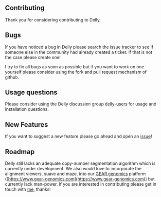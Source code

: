 Contributing
------------
Thank you for considering contributing to Delly.


Bugs
----
If you have noticed a bug in Delly please search the [issue tracker](https://github.com/dellytools/delly/issues) to see if someone else in the community had already created a ticket. If that is not the case please create one!

I try to fix all bugs as soon as possible but if you want to work on one yourself please consider using the fork and pull request mechanism of github.


Usage questions
---------------
Please consider using the Delly discussion group [delly-users](http://groups.google.com/d/forum/delly-users) for usage and installation questions.


New Features
------------
If you want to suggest a new feature please go ahead and open an [issue](https://github.com/dellytools/delly/issues)!


Roadmap
----------
Delly still lacks an adequate copy-number segmentation algorithm which is currently under development. We also would love to incorporate the alignment viewers, suave and maze, into our [GEAR genomics](https://www.gear-genomics.com) platform ([https://www.gear-genomics.com](https://www.gear-genomics.com)) but currently lack man-power. If you are interested in contributing please get in touch with <a href="https://www-db.embl.de/EMBLPersonGroup-PersonPicture/MailForm/?recipient=CP-60010497">me</a>, thanks!
